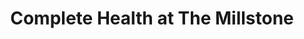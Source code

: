 ---
title: "Complete Health at The Millstone"
url: /linlithgow/complete-health-at-the-millstone/
shop: health food
---